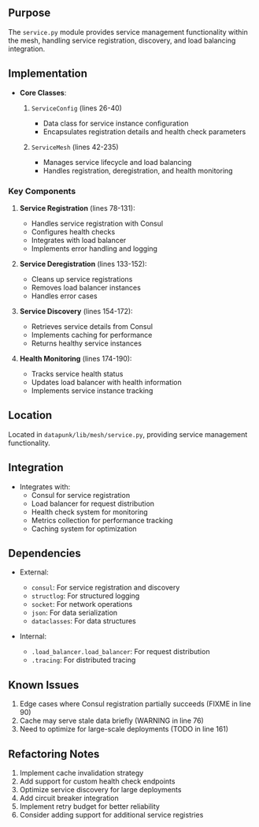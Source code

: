 ## Purpose

The `service.py` module provides service management functionality within the mesh, handling service registration, discovery, and load balancing integration.

## Implementation

- **Core Classes**:

  1. `ServiceConfig` (lines 26-40)

     - Data class for service instance configuration
     - Encapsulates registration details and health check parameters

  2. `ServiceMesh` (lines 42-235)
     - Manages service lifecycle and load balancing
     - Handles registration, deregistration, and health monitoring

### Key Components

1. **Service Registration** (lines 78-131):

   - Handles service registration with Consul
   - Configures health checks
   - Integrates with load balancer
   - Implements error handling and logging

2. **Service Deregistration** (lines 133-152):

   - Cleans up service registrations
   - Removes load balancer instances
   - Handles error cases

3. **Service Discovery** (lines 154-172):

   - Retrieves service details from Consul
   - Implements caching for performance
   - Returns healthy service instances

4. **Health Monitoring** (lines 174-190):
   - Tracks service health status
   - Updates load balancer with health information
   - Implements service instance tracking

## Location

Located in `datapunk/lib/mesh/service.py`, providing service management functionality.

## Integration

- Integrates with:
  - Consul for service registration
  - Load balancer for request distribution
  - Health check system for monitoring
  - Metrics collection for performance tracking
  - Caching system for optimization

## Dependencies

- External:

  - `consul`: For service registration and discovery
  - `structlog`: For structured logging
  - `socket`: For network operations
  - `json`: For data serialization
  - `dataclasses`: For data structures

- Internal:
  - `.load_balancer.load_balancer`: For request distribution
  - `.tracing`: For distributed tracing

## Known Issues

1. Edge cases where Consul registration partially succeeds (FIXME in line 90)
2. Cache may serve stale data briefly (WARNING in line 76)
3. Need to optimize for large-scale deployments (TODO in line 161)

## Refactoring Notes

1. Implement cache invalidation strategy
2. Add support for custom health check endpoints
3. Optimize service discovery for large deployments
4. Add circuit breaker integration
5. Implement retry budget for better reliability
6. Consider adding support for additional service registries

